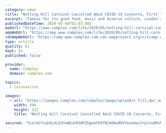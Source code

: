 ```yaml
---
category: news
title: "Notting Hill Carnival Cancelled Amid COVID-19 Concerns, First Time In 54 Years"
excerpt: "Famous for its good food, music and diverse culture, London's Notting Hill Carnival has officially been cancelled due to the current COVID-19 pandemic. Since starting back in 1966, the festival would have been enjoying its 54th year this year,"
publishedDateTime: 2020-05-08T02:03:00Z
webUrl: "https://www.complex.com/life/2020/05/notting-hill-carnival-cancelled-for-first-time-in-54-years-amid-coronavirus-concerns"
ampWebUrl: "https://amp.www.complex.com/life/2020/05/notting-hill-carnival-cancelled-for-first-time-in-54-years-amid-coronavirus-concerns"
cdnAmpWebUrl: "https://amp-www-complex-com.cdn.ampproject.org/c/s/amp.www.complex.com/life/2020/05/notting-hill-carnival-cancelled-for-first-time-in-54-years-amid-coronavirus-concerns"
type: article
quality: 61
heat: 61
published: false

provider:
  name: Complex
  domain: complex.com

topics:
  - Coronavirus

images:
  - url: "https://images.complex.com/complex/image/upload/c_fill,dpr_auto,f_auto,fl_lossy,g_center,h_222,q_auto,w_394/tc0xxm5uaiqbcfym2lrk.jpg"
    width: 394
    height: 222
    title: "Notting Hill Carnival Cancelled Amid COVID-19 Concerns, First Time In 54 Years"

secured: "tLot4CYvqh0j4LQ3VwWEuh938PZhgomth8fNJmOAwB9VYeoomws3rp/xoQMxMT1eU6Xt57VOKIKO5oe9gMMgCwofl5oCaRxbMbyNyaEE5L7Pcmlx1AJ5yc3fMH/xwepiZincTyEuoOY+8d2SjG5VYBKhAYPmEFRPHxyLrexJZuOuFFYkUetmyXQXXPIID/V/xldZjd7VDsySED1t8sDFZOee1elMy3c+dRvk4YVC3uUueOolVA5vdJn2qzaYiltsDKBb+YYEMA9OlxXFOEbfTepUzqoeC0SEODbUuvqvPf40nTnQEYl6K4l9Mpzlmcud;EjfNZie7n7SbLnLbs98XRw=="
---
```


